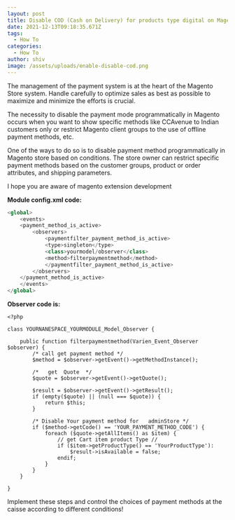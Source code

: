 ```yaml
---
layout: post
title: Disable COD (Cash on Delivery) for products type digital on Magento 1.9.2
date: 2021-12-13T09:18:35.671Z
tags:
  - How To
categories:
  - How To
author: shiv
image: /assets/uploads/enable-disable-cod.png
---
```

The management of the payment system is at the heart of the Magento Store system. Handle carefully to optimize sales as best as possible to maximize and minimize the efforts is crucial.

The necessity to disable the payment mode programmatically in Magento occurs when you want to show specific methods like CCAvenue to Indian customers only or restrict Magento client groups to the use of offline payment methods, etc.

One of the ways to do so is to disable payment method programmatically in Magento store based on conditions. The store owner can restrict specific payment methods based on the customer groups, product or order attributes, and shipping parameters.

I hope you are aware of magento extension development

**Module config.xml code:**

```php
<global>
    <events>
    <payment_method_is_active>
        <observers>
            <paymentfilter_payment_method_is_active>
            <type>singleton</type>
            <class>yourmodel/observer</class>
            <method>filterpaymentmethod</method>
            </paymentfilter_payment_method_is_active>
        </observers>
    </payment_method_is_active>
    </events>
</global>
```

**Observer code is:**

```
<?php

class YOURNANESPACE_YOURMODULE_Model_Observer {

    public function filterpaymentmethod(Varien_Event_Observer $observer) {
        /* call get payment method */
        $method = $observer->getEvent()->getMethodInstance();

        /*   get  Quote  */
        $quote = $observer->getEvent()->getQuote();

        $result = $observer->getEvent()->getResult();
        if (empty($quote) || (null === $quote)) {
            return $this;
        }

        /* Disable Your payment method for   adminStore */
        if ($method->getCode() == 'YOUR_PAYMENT_METHOD_CODE') {
            foreach ($quote->getAllItems() as $item) {
                // get Cart item product Type //
                if ($item->getProductType() == 'YourProductType'):
                    $result->isAvailable = false;
                endif;
            }
        }
    }

}
```

Implement these steps and control the choices of payment methods at the caisse according to different conditions!